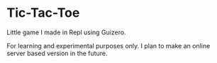 # Tic-Tac-Toe

Little game I made in Repl using Guizero.


For learning and experimental purposes only. I plan to make an online server based version in the future.
